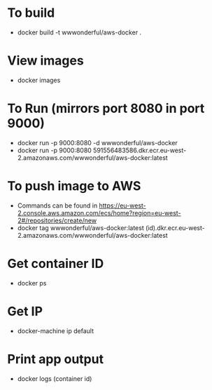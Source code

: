 # To build
- docker build -t wwwonderful/aws-docker .

# View images
- docker images

# To Run (mirrors port 8080 in port 9000)
- docker run -p 9000:8080 -d wwwonderful/aws-docker
- docker run -p 9000:8080 591556483586.dkr.ecr.eu-west-2.amazonaws.com/wwwonderful/aws-docker:latest

# To push image to AWS 
- Commands can be found in https://eu-west-2.console.aws.amazon.com/ecs/home?region=eu-west-2#/repositories/create/new
- docker tag wwwonderful/aws-docker:latest (id).dkr.ecr.eu-west-2.amazonaws.com/wwwonderful/aws-docker:latest

# Get container ID
- docker ps

# Get IP
- docker-machine ip default

# Print app output
- docker logs (container id)
